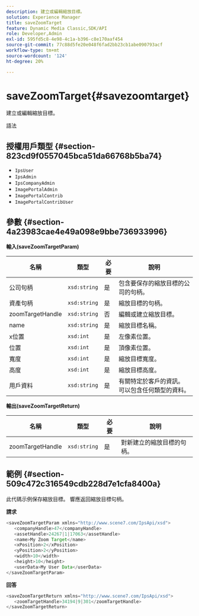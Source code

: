 ```yaml
---
description: 建立或編輯縮放目標。
solution: Experience Manager
title: saveZoomTarget
feature: Dynamic Media Classic,SDK/API
role: Developer,Admin
exl-id: 595fd5c8-4e98-4c1a-b396-c8e170aaf454
source-git-commit: 77c88d5fe20e048f6fad2bb23cb1abe090793acf
workflow-type: tm+mt
source-wordcount: '124'
ht-degree: 20%

---
```


# saveZoomTarget{#savezoomtarget}

建立或編輯縮放目標。

語法

## 授權用戶類型 {#section-823cd9f0557045bca51da66768b5ba74}

* `IpsUser`
* `IpsAdmin`
* `IpsCompanyAdmin`
* `ImagePortalAdmin`
* `ImagePortalContrib`
* `ImagePortalContribUser`

## 參數 {#section-4a23983cae4e49a098e9bbe736933996}

**輸入(saveZoomTargetParam)**

| 名稱 | 類型 | 必要 | 說明 |
|---|---|---|---|
| 公司句柄 | `xsd:string` | 是 | 包含要保存的縮放目標的公司的句柄。 |
| 資產句柄 | `xsd:string` | 是 | 縮放目標的句柄。 |
| zoomTargetHandle | `xsd:string` | 否 | 編輯或建立縮放目標。 |
| name | `xsd:string` | 是 | 縮放目標名稱。 |
| x位置 | `xsd:int` | 是 | 左像素位置。 |
| 位置 | `xsd:int` | 是 | 頂像素位置。 |
| 寬度 | `xsd:int` | 是 | 縮放目標寬度。 |
| 高度 | `xsd:int` | 是 | 縮放目標高度。 |
| 用戶資料 | `xsd:string` | 是 | 有關特定於客戶的資訊。 可以包含任何類型的資料。 |

**輸出(saveZoomTargetReturn)**

| 名稱 | 類型 | 必要 | 說明 |
|---|---|---|---|
| zoomTargetHandle | `xsd:string` | 是 | 對新建立的縮放目標的句柄。 |

## 範例 {#section-509c472c316549cdb228d7e1cfa8400a}

此代碼示例保存縮放目標。 響應返回縮放目標句柄。

**請求**

```java
<saveZoomTargetParam xmlns="http://www.scene7.com/IpsApi/xsd">
   <companyHandle>47</companyHandle>
   <assetHandle>24267|1|17063</assetHandle>
   <name>My Zoom Target</name>
   <xPosition>2</xPosition>
   <yPosition>2</yPosition>
   <width>10</width>
   <height>10</height>
   <userData>My User Data</userData>
</saveZoomTargetParam>
```

**回答**

```java
<saveZoomTargetReturn xmlns="http://www.scene7.com/IpsApi/xsd">
   <zoomTargetHandle>34194|9|301</zoomTargetHandle>
</saveZoomTargetReturn>
```
